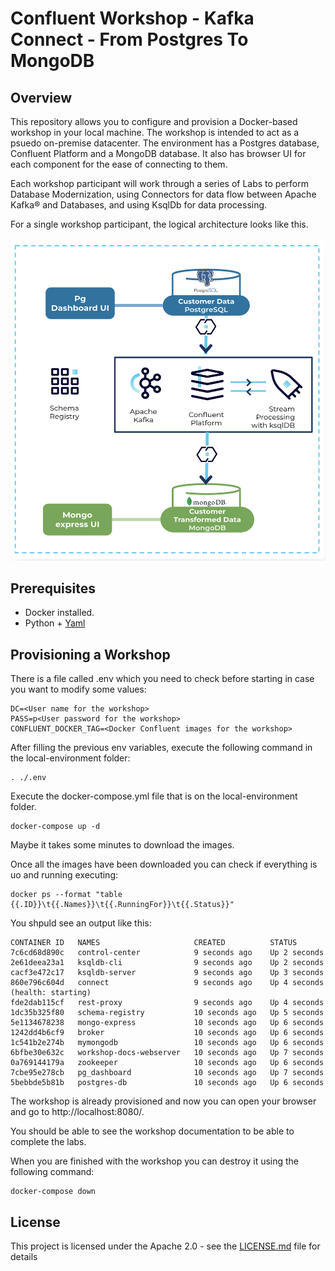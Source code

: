 # Confluent Workshop - Kafka Connect - From Postgres To MongoDB

## Overview

This repository allows you to configure and provision a Docker-based workshop in your local machine. The workshop is intended to act as a psuedo on-premise datacenter. 
The environment has a Postgres database, Confluent Platform and a MongoDB database. It also has browser UI for each component for the ease of connecting to them.

Each workshop participant will work through a series of Labs to perform Database Modernization, using Connectors for data flow between Apache Kafka® and Databases, and using KsqlDb for data processing.

For a single workshop participant, the logical architecture looks like this.

![](../common-docker/asciidoc/images/architecture.png)

## Prerequisites

* Docker installed.
* Python + [Yaml](https://pyyaml.org/wiki/PyYAML)

## Provisioning a Workshop

There is a file called .env which you need to check before starting in case you want to modify some values:

```
DC=<User name for the workshop>
PASS=p<User password for the workshop>
CONFLUENT_DOCKER_TAG=<Docker Confluent images for the workshop>
```
After filling the previous env variables, execute the following command in the local-environment folder:

```
. ./.env
```
Execute the docker-compose.yml file that is on the local-environment folder.

```
docker-compose up -d
```

Maybe it takes some minutes to download the images. 

Once all the images have been downloaded you can check if everything is uo and running executing:
```
docker ps --format "table {{.ID}}\t{{.Names}}\t{{.RunningFor}}\t{{.Status}}"
```

You shpuld see an output like this:

```
CONTAINER ID   NAMES                     CREATED          STATUS
7c6cd68d890c   control-center            9 seconds ago    Up 2 seconds
2e61deea23a1   ksqldb-cli                9 seconds ago    Up 2 seconds
cacf3e472c17   ksqldb-server             9 seconds ago    Up 3 seconds
860e796c604d   connect                   9 seconds ago    Up 4 seconds (health: starting)
fde2dab115cf   rest-proxy                9 seconds ago    Up 4 seconds
1dc35b325f80   schema-registry           10 seconds ago   Up 5 seconds
5e1134678238   mongo-express             10 seconds ago   Up 6 seconds
1242dd4b6cf9   broker                    10 seconds ago   Up 6 seconds
1c541b2e274b   mymongodb                 10 seconds ago   Up 6 seconds
6bfbe30e632c   workshop-docs-webserver   10 seconds ago   Up 7 seconds
0a769144179a   zookeeper                 10 seconds ago   Up 6 seconds
7cbe95e278cb   pg_dashboard              10 seconds ago   Up 7 seconds
5bebbde5b81b   postgres-db               10 seconds ago   Up 6 seconds

```

The workshop is already provisioned and now you can open your browser and go to http://localhost:8080/.

You should be able to see the workshop documentation to be able to complete the labs.

When you are finished with the workshop you can destroy it using the following command:

```
docker-compose down
```

## License

This project is licensed under the Apache 2.0 - see the [LICENSE.md](LICENSE.md) file for details
